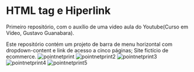 # HTML tag <a> e Hiperlink
 Primeiro repositório, com o auxílio de uma video aula do Youtube(Curso em Vídeo, Gustavo Guanabara).
 
 Este repositório contém um projeto de barra de menu horizontal com dropdown-content e link de acesso a cinco páginas;
 Site fictício de ecommerce.
![pointnetprint](https://user-images.githubusercontent.com/90121594/138995425-e5833ccf-90ee-49fc-98e6-84853dc25c8e.jpg)
![pointnetprint2](https://user-images.githubusercontent.com/90121594/138995442-fe4a9a4f-3026-4117-8c8d-594b42e9551b.jpg)
![pointnetprint3](https://user-images.githubusercontent.com/90121594/138995454-fdf731ff-5219-4d3b-b7f5-787aaff0c661.jpg)
![pointnetprint4](https://user-images.githubusercontent.com/90121594/138995458-84970167-0ed5-49cc-b06a-1d2a42545fac.jpg)
![pointnetprint5](https://user-images.githubusercontent.com/90121594/138995467-795c1701-772d-4941-b5af-3079386a4208.jpg)
